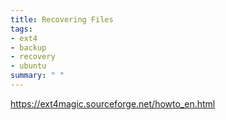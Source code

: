 ```yaml
---
title: Recovering Files
tags:
- ext4
- backup
- recovery
- ubuntu
summary: " "
---
```


https://ext4magic.sourceforge.net/howto_en.html